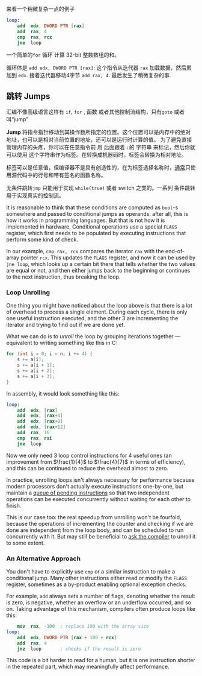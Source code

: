 
来看一个稍微复杂一点的例子

```nasm
loop:
    add  edx, DWORD PTR [rax]
    add  rax, 4
    cmp  rax, rcx
    jne  loop
```

一个简单的`for` 循环 计算 32-bit 整数数组的和。

循环体是 `add edx, DWORD PTR [rax]`: 这个指令从迭代器 `rax` 加载数据，然后累加到 `edx`. 接着迭代器移动4字节 `add rax, 4`. 最后发生了稍微复杂的事.

## 跳转 Jumps


汇编不像高级语言这样有 `if`, `for` , 函数 或者其他控制流结构，只有`goto` 或者叫“jump”

**Jump** 将指令指针移动到其操作数所指定的位置。这个位置可以是内存中的绝对地址，也可以是相对当前位置的地址，还可以是运行时计算的值。
为了避免直接管理内存的头疼，你可以在任意指令前 用 后面跟着 `:`的 字符串  来标记，然后你就可以使用 这个字符串作为标签。在转换成机器码时，标签会转换为相对地址。

标签可以是任意值，但编译器不是具有创造性的，在为标签选择名称时，[通常](https://godbolt.org/z/T45x8GKa5)只使用源代码中的行号和带有签名的函数名称。

无条件跳转`jmp` 只能用于实现 `while(true)` 或者 switch 之类的。一系列 条件跳转 用于实现真实的控制流。

It is reasonable to think that these conditions are computed as `bool`-s somewhere and passed to conditional jumps as operands: after all, this is how it works in programming languages. But that is not how it is implemented in hardware. Conditional operations use a special `FLAGS` register, which first needs to be populated by executing instructions that perform some kind of check.

In our example, `cmp rax, rcx` compares the iterator `rax` with the end-of-array pointer `rcx`. This updates the `FLAGS` register, and now it can be used by `jne loop`, which looks up a certain bit there that tells whether the two values are equal or not, and then either jumps back to the beginning or continues to the next instruction, thus breaking the loop.

### Loop Unrolling

One thing you might have noticed about the loop above is that there is a lot of overhead to process a single element. During each cycle, there is only one useful instruction executed, and the other 3 are incrementing the iterator and trying to find out if we are done yet.

What we can do is to *unroll* the loop by grouping iterations together — equivalent to writing something like this in C:

```c++
for (int i = 0; i < n; i += 4) {
    s += a[i];
    s += a[i + 1];
    s += a[i + 2];
    s += a[i + 3];
}
```

In assembly, it would look something like this:

```nasm
loop:
    add  edx, [rax]
    add  edx, [rax+4]
    add  edx, [rax+8]
    add  edx, [rax+12]
    add  rax, 16
    cmp  rax, rsi
    jne  loop
```

Now we only need 3 loop control instructions for 4 useful ones (an improvement from $\frac{1}{4}$ to $\frac{4}{7}$ in terms of efficiency), and this can be continued to reduce the overhead almost to zero.

In practice, unrolling loops isn't always necessary for performance because modern processors don't actually execute instructions one-by-one, but maintain a [queue of pending instructions](/hpc/pipelining) so that two independent operations can be executed concurrently without waiting for each other to finish.

This is our case too: the real speedup from unrolling won't be fourfold, because the operations of incrementing the counter and checking if we are done are independent from the loop body, and can be scheduled to run concurrently with it. But may still be beneficial to [ask the compiler](/hpc/compilation/situational) to unroll it to some extent.

### An Alternative Approach

You don't have to explicitly use `cmp` or a similar instruction to make a conditional jump. Many other instructions either read or modify the `FLAGS` register, sometimes as a by-product enabling optional exception checks.

For example, `add` always sets a number of flags, denoting whether the result is zero, is negative, whether an overflow or an underflow occurred, and so on. Taking advantage of this mechanism, compilers often produce loops like this:

```nasm
    mov  rax, -100  ; replace 100 with the array size
loop:
    add  edx, DWORD PTR [rax + 100 + rcx]
    add  rax, 4
    jnz  loop       ; checks if the result is zero
```

This code is a bit harder to read for a human, but it is one instruction shorter in the repeated part, which may meaningfully affect performance.

<!--

### A More Complex Example

Let's do a more complicated example.

```c++
int collatz(int n) {
    int cnt = 0;
    while (n != 1) {
        cnt++;
        if (n & 2 == 1)
            n = 3 * n + 1;
        else
            n = n / 2;
    }
    return cnt;
}
```

It is a notoriously difficult math problem that seems ridiculously simple.

Make use of [lea instruction](../assembly).

E.g., if you want to make a computational experiment [Collatz conjecture](https://en.wikipedia.org/wiki/Collatz_conjecture), you may use `lea rax, [rax + rax * 2 + 1]`, and then try to `sar` it.

Another way is to check add.

Eliminating branching. Or at least making it easier for the compiler to predict which instructions are going to be executed next.

tzcnt

cmov

Need to somehow link it to branchless programming and layout article. We now have 3 places introducing the concept.

Many other operations set something in the `FLAGS` register. For example, add often. It is useful to, and then decrement or increment it to save on instruction. Like a while loop:

```
while (n--) {
    // ...
}
```

There is an important "conditional move" operation.

-->
